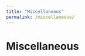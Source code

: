 ```yaml
---
title: "Miscellaneous"
permalink: /miscellaneous/
---
```


# Miscellaneous

<!-- Add any other information or resources here --> 